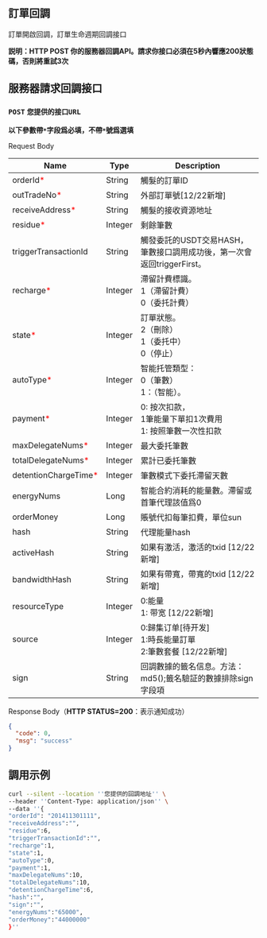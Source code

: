 ## 訂單回調
訂單開啟回調，訂單生命週期回調接口

**説明：HTTP POST 你的服務器回調API。請求你接口必須在5秒內響應200狀態碼，否則將重試3次**

## 服務器請求回調接口
### `POST` `您提供的接口URL`
**以下參數帶`*`字段爲必填，不帶`*`號爲選填**

Request Body

| Name                                                | Type    | Description                                       |
|-----------------------------------------------------|---------|---------------------------------------------------|
| orderId<span style="color:red">*</span>             | String  | 觸髮的訂單ID                                           |
| outTradeNo<span style="color:red">*</span>          | String  | 外部訂單號[12/22新增]                                    |
| receiveAddress<span style="color:red">*</span>      | String  | 觸髮的接收資源地址                                         |
| residue<span style="color:red">*</span>             | Integer | 剩餘筆數                                              |
| triggerTransactionId                                | String  | 觸發委託的USDT交易HASH，筆數接口調用成功後，第一次會返回triggerFirst。     |
| recharge<span style="color:red">*</span>            | Integer | 滯留計費標識。<br/>1（滯留計費）<br/>0（委托計費）                   |
| state<span style="color:red">*</span>               | Integer | 訂單狀態。<br/>2（刪除）<br/>1（委托中）<br/>0（停止）              |
| autoType<span style="color:red">*</span>            | Integer | 智能托管類型：<br/>0（筆數）<br/> 1：（智能）。                    |
| payment<span style="color:red">*</span>             | Integer | 0: 按次扣款，<br/>1筆能量下單扣1次費用 <br/> 1: 按照筆數一次性扣款       |
| maxDelegateNums<span style="color:red">*</span>     | Integer | 最大委托筆數                                            |
| totalDelegateNums<span style="color:red">*</span>   | Integer | 累計已委托筆數                                           |
| detentionChargeTime<span style="color:red">*</span> | Integer | 筆數模式下委托滯留天數                                       |
| energyNums                                          | Long    | 智能合約消耗的能量數。滯留或首筆代理該值爲0                            |
| orderMoney                                          | Long | 賬號代扣每筆扣費，單位sun                                    |
| hash                                                | String  | 代理能量hash                                          |
| activeHash                                          | String  | 如果有激活，激活的txid [12/22新增]                           |
| bandwidthHash                                       | String  | 如果有帶寬，帶寬的txid [12/22新增]                           |
| resourceType                                        | Integer  | 0:能量 <br/> 1: 带宽 [12/22新增]                        |
| source                                              | Integer | 0:歸集订单[待开发] <br/> 1:時長能量訂單 <br/> 2:筆數套餐 [12/22新增] |
| sign                                                | String  | 回調數據的籤名信息。方法：md5();籤名驗証的數據排除sign字段項               |


Response Body（**HTTP STATUS=200**：表示通知成功）
```JSON
{
  "code": 0,
  "msg": "success"
}

```

## 調用示例
```bash
curl --silent --location ''您提供的回調地址'' \
--header ''Content-Type: application/json'' \
--data ''{
"orderId": "201411301111", 
"receiveAddress":"",
"residue":6, 
"triggerTransactionId":"", 
"recharge":1, 
"state":1, 
"autoType":0, 
"payment":1, 
"maxDelegateNums":10, 
"totalDelegateNums":10, 
"detentionChargeTime":6, 
"hash":"", 
"sign":"", 
"energyNums":"65000", 
"orderMoney":"44000000" 
}''

```

